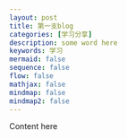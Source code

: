 ```yaml
---
layout: post
title: 第一支blog
categories: [学习分享]
description: some word here
keywords: 学习
mermaid: false
sequence: false
flow: false
mathjax: false
mindmap: false
mindmap2: false
---
```


Content here
